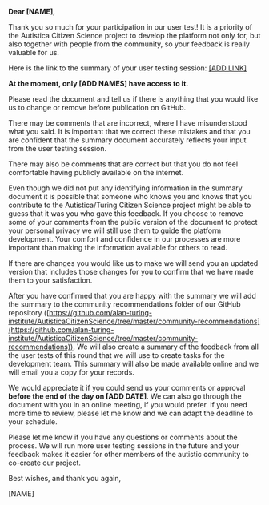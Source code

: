 **Dear [NAME],**

Thank you so much for your participation in our user test! It is a priority of the Autistica Citizen Science project to develop the platform not only for, but also together with people from the community, so your feedback is really valuable for us.

Here is the link to the summary of your user testing session:
[[ADD LINK]](https://...)

**At the moment, only [ADD NAMES] have access to it.**

Please read the document and tell us if there is anything that you would like us to change or remove before publication on GitHub.

There may be comments that are incorrect, where I have misunderstood what you said. It is important that we correct these mistakes and that you are confident that the summary document accurately reflects your input from the user testing session.

There may also be comments that are correct but that you do not feel comfortable having publicly available on the internet.

Even though we did not put any identifying information in the summary document it is possible that someone who knows you and knows that you contribute to the Autistica/Turing Citizen Science project might be able to guess that it was you who gave this feedback. If you choose to remove some of your comments from the public version of the document to protect your personal privacy we will still use them to guide the platform development. Your comfort and confidence in our processes are more important than making the information available for others to read.

If there are changes you would like us to make we will send you an updated version that includes those changes for you to confirm that we have made them to your satisfaction.

After you have confirmed that you are happy with the summary we will add the summary to the community recommendations folder of our GitHub repository ([https://github.com/alan-turing-institute/AutisticaCitizenScience/tree/master/community-recommendations](https://github.com/alan-turing-institute/AutisticaCitizenScience/tree/master/community-recommendations)). We will also create a summary of the feedback from all the user tests of this round that we will use to create tasks for the development team. This summary will also be made available online and we will email you a copy for your records.

We would appreciate it if you could send us your comments or approval **before the end of the day on [ADD DATE]**. We can also go through the document with you in an online meeting, if you would prefer. If you need more time to review, please let me know and we can adapt the deadline to your schedule.

Please let me know if you have any questions or comments about the process. We will run more user testing sessions in the future and your feedback makes it easier for other members of the autistic community to co-create our project.

Best wishes, and thank you again,

[NAME]
